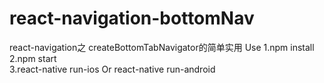 # react-navigation-bottomNav
react-navigation之 createBottomTabNavigator的简单实用
Use
1.npm install <br>
2.npm start <br>
3.react-native run-ios Or react-native run-android
